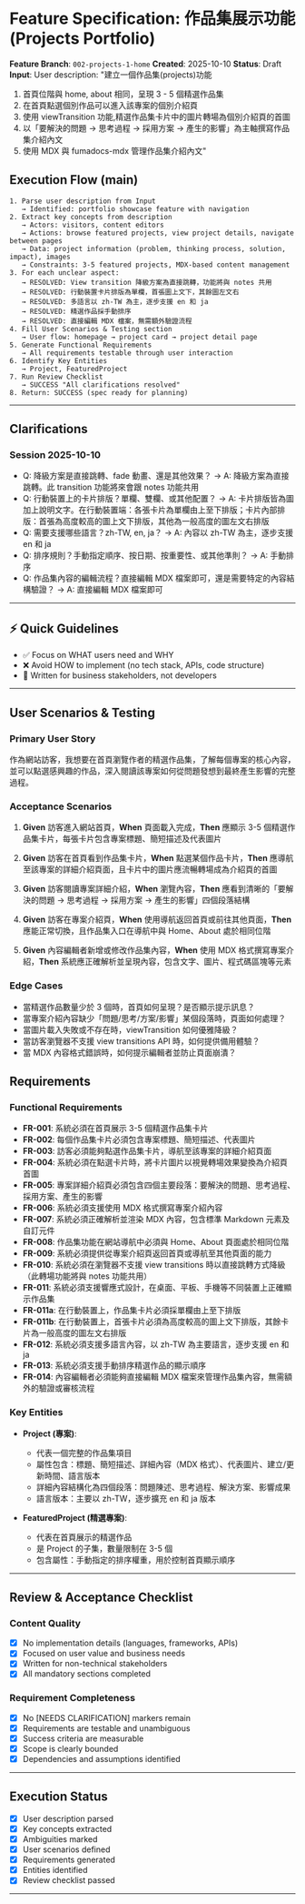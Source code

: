# Feature Specification: 作品集展示功能 (Projects Portfolio)

**Feature Branch**: `002-projects-1-home`
**Created**: 2025-10-10
**Status**: Draft
**Input**: User description: "建立一個作品集(projects)功能

1. 首頁位階與 home, about 相同，呈現 3 - 5 個精選作品集
2. 在首頁點選個別作品可以進入該專案的個別介紹頁
3. 使用 viewTransition 功能,精選作品集卡片中的圖片轉場為個別介紹頁的首圖
4. 以「要解決的問題 → 思考過程 → 採用方案 → 產生的影響」為主軸撰寫作品集介紹內文
5. 使用 MDX 與 fumadocs-mdx 管理作品集介紹內文"

## Execution Flow (main)

```plaintext
1. Parse user description from Input
   → Identified: portfolio showcase feature with navigation
2. Extract key concepts from description
   → Actors: visitors, content editors
   → Actions: browse featured projects, view project details, navigate between pages
   → Data: project information (problem, thinking process, solution, impact), images
   → Constraints: 3-5 featured projects, MDX-based content management
3. For each unclear aspect:
   → RESOLVED: View transition 降級方案為直接跳轉，功能將與 notes 共用
   → RESOLVED: 行動裝置卡片排版為單欄，首張圖上文下，其餘圖左文右
   → RESOLVED: 多語言以 zh-TW 為主，逐步支援 en 和 ja
   → RESOLVED: 精選作品採手動排序
   → RESOLVED: 直接編輯 MDX 檔案，無需額外驗證流程
4. Fill User Scenarios & Testing section
   → User flow: homepage → project card → project detail page
5. Generate Functional Requirements
   → All requirements testable through user interaction
6. Identify Key Entities
   → Project, FeaturedProject
7. Run Review Checklist
   → SUCCESS "All clarifications resolved"
8. Return: SUCCESS (spec ready for planning)
```

---

## Clarifications

### Session 2025-10-10

- Q: 降級方案是直接跳轉、fade 動畫、還是其他效果？ → A: 降級方案為直接跳轉。此 transition 功能將來會跟 notes 功能共用
- Q: 行動裝置上的卡片排版？單欄、雙欄、或其他配置？ → A: 卡片排版皆為圖加上說明文字。在行動裝置端：各張卡片為單欄由上至下排版；卡片內部排版：首張為高度較高的圖上文下排版，其他為一般高度的圖左文右排版
- Q: 需要支援哪些語言？zh-TW, en, ja？ → A: 內容以 zh-TW 為主，逐步支援 en 和 ja
- Q: 排序規則？手動指定順序、按日期、按重要性、或其他準則？ → A: 手動排序
- Q: 作品集內容的編輯流程？直接編輯 MDX 檔案即可，還是需要特定的內容結構驗證？ → A: 直接編輯 MDX 檔案即可

---

## ⚡ Quick Guidelines

- ✅ Focus on WHAT users need and WHY
- ❌ Avoid HOW to implement (no tech stack, APIs, code structure)
- 👥 Written for business stakeholders, not developers

---

## User Scenarios & Testing

### Primary User Story

作為網站訪客，我想要在首頁瀏覽作者的精選作品集，了解每個專案的核心內容，並可以點選感興趣的作品，深入閱讀該專案如何從問題發想到最終產生影響的完整過程。

### Acceptance Scenarios

1. **Given** 訪客進入網站首頁，**When** 頁面載入完成，**Then** 應顯示 3-5 個精選作品集卡片，每張卡片包含專案標題、簡短描述及代表圖片

2. **Given** 訪客在首頁看到作品集卡片，**When** 點選某個作品卡片，**Then** 應導航至該專案的詳細介紹頁面，且卡片中的圖片應流暢轉場成為介紹頁的首圖

3. **Given** 訪客閱讀專案詳細介紹，**When** 瀏覽內容，**Then** 應看到清晰的「要解決的問題 → 思考過程 → 採用方案 → 產生的影響」四個段落結構

4. **Given** 訪客在專案介紹頁，**When** 使用導航返回首頁或前往其他頁面，**Then** 應能正常切換，且作品集入口在導航中與 Home、About 處於相同位階

5. **Given** 內容編輯者新增或修改作品集內容，**When** 使用 MDX 格式撰寫專案介紹，**Then** 系統應正確解析並呈現內容，包含文字、圖片、程式碼區塊等元素

### Edge Cases

- 當精選作品數量少於 3 個時，首頁如何呈現？是否顯示提示訊息？
- 當專案介紹內容缺少「問題/思考/方案/影響」某個段落時，頁面如何處理？
- 當圖片載入失敗或不存在時，viewTransition 如何優雅降級？
- 當訪客瀏覽器不支援 view transitions API 時，如何提供備用體驗？
- 當 MDX 內容格式錯誤時，如何提示編輯者並防止頁面崩潰？

## Requirements

### Functional Requirements

- **FR-001**: 系統必須在首頁展示 3-5 個精選作品集卡片
- **FR-002**: 每個作品集卡片必須包含專案標題、簡短描述、代表圖片
- **FR-003**: 訪客必須能夠點選作品集卡片，導航至該專案的詳細介紹頁面
- **FR-004**: 系統必須在點選卡片時，將卡片圖片以視覺轉場效果變換為介紹頁首圖
- **FR-005**: 專案詳細介紹頁必須包含四個主要段落：要解決的問題、思考過程、採用方案、產生的影響
- **FR-006**: 系統必須支援使用 MDX 格式撰寫專案介紹內容
- **FR-007**: 系統必須正確解析並渲染 MDX 內容，包含標準 Markdown 元素及自訂元件
- **FR-008**: 作品集功能在網站導航中必須與 Home、About 頁面處於相同位階
- **FR-009**: 系統必須提供從專案介紹頁返回首頁或導航至其他頁面的能力
- **FR-010**: 系統必須在瀏覽器不支援 view transitions 時以直接跳轉方式降級（此轉場功能將與 notes 功能共用）
- **FR-011**: 系統必須支援響應式設計，在桌面、平板、手機等不同裝置上正確顯示作品集
- **FR-011a**: 在行動裝置上，作品集卡片必須採單欄由上至下排版
- **FR-011b**: 在行動裝置上，首張卡片必須為高度較高的圖上文下排版，其餘卡片為一般高度的圖左文右排版
- **FR-012**: 系統必須支援多語言內容，以 zh-TW 為主要語言，逐步支援 en 和 ja
- **FR-013**: 系統必須支援手動排序精選作品的顯示順序
- **FR-014**: 內容編輯者必須能夠直接編輯 MDX 檔案來管理作品集內容，無需額外的驗證或審核流程

### Key Entities

- **Project (專案)**:
  - 代表一個完整的作品集項目
  - 屬性包含：標題、簡短描述、詳細內容（MDX 格式）、代表圖片、建立/更新時間、語言版本
  - 詳細內容結構化為四個段落：問題陳述、思考過程、解決方案、影響成果
  - 語言版本：主要以 zh-TW，逐步擴充 en 和 ja 版本

- **FeaturedProject (精選專案)**:
  - 代表在首頁展示的精選作品
  - 是 Project 的子集，數量限制在 3-5 個
  - 包含屬性：手動指定的排序權重，用於控制首頁顯示順序

---

## Review & Acceptance Checklist

### Content Quality

- [x] No implementation details (languages, frameworks, APIs)
- [x] Focused on user value and business needs
- [x] Written for non-technical stakeholders
- [x] All mandatory sections completed

### Requirement Completeness

- [x] No [NEEDS CLARIFICATION] markers remain
- [x] Requirements are testable and unambiguous
- [x] Success criteria are measurable
- [x] Scope is clearly bounded
- [x] Dependencies and assumptions identified

---

## Execution Status

- [x] User description parsed
- [x] Key concepts extracted
- [x] Ambiguities marked
- [x] User scenarios defined
- [x] Requirements generated
- [x] Entities identified
- [x] Review checklist passed

---
